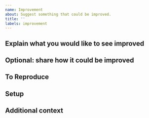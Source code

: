 ```yaml
---
name: Improvement
about: Suggest something that could be improved.
title: ''
labels: improvement
---
```


## Explain what you would like to see improved
<!--
Explain what isn't as good as it could and why
-->

## Optional: share how it could be improved
<!--
If you already have an idea what we could improve, then please tell us.
-->

## To Reproduce
<!--
Steps to reproduce the behavior:
1. Your code that triggers the issue: at least a part; ideally something we can run ourselves.
2. Don't forget to attach the required input files!
3. How to run your code: build it / `root myMacro.C` / ...
-->

## Setup
<!--
1. ROOT version
2. Operating system
3. How you obtained ROOT, such as `dnf install` / binary download / you built it yourself.
-->

## Additional context
<!--
Add any other context about the problem here.
-->

